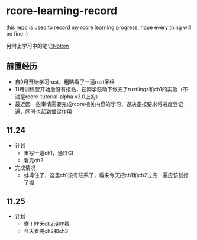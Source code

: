 # rcore-learning-record
this repo is used to record my rcore learning progress, hope every thing will be fine :)

另附上学习中的笔记[Notion](https://silicon-aurora-0f5.notion.site/0420e131c65a463793cd5b24a992f8c2?v=dc46b93f47754acfa47849256a7dd4b8)
## 前置经历
+ 自9月开始学习rust，粗略看了一遍rust圣经
+ 11月训练营开始后没有报名，在同学鼓动下做完了rustlings和ch1的实验（不过是rcore-tutorial-alpha v3.0上的）
+ 最近因一些事情需要完成rcore相关内容的学习，遂决定按要求将进度登记一遍，同时也起到督促作用

## 11.24 
+ 计划
  + 重写一遍ch1，通过CI
  + 看完ch2
+ 完成情况
  + 蚌埠住了，这里ch1没有联系了，看来今天把ch1和ch2过完一遍应该就好了捏

## 11.25
+ 计划
  + 寄！昨天ch2没咋看
  + 今天看完ch2和ch3
